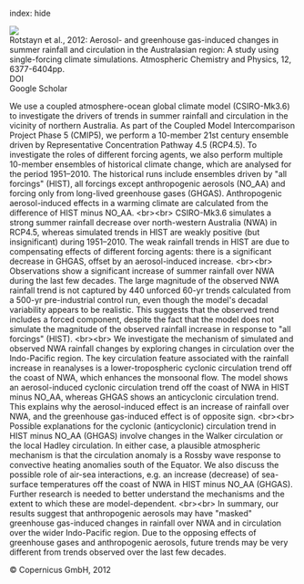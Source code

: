 index: hide

<div class="Citation">
    <div class="Citation-thumb CitationThumb-linked"  data-href="https://doi.org/10.5194/acp-12-6377-2012">
      <img src="https://static.claimspace.cloud/climate-study-static/refs/thumbs/12/Rotstayn_et_al_2012-thumb.png" />
    </div>

  <div class="Citation-body">
    <div class="Citation-text">Rotstayn et al., 2012: Aerosol- and greenhouse gas-induced changes in summer rainfall and circulation in the Australasian region: A study using single-forcing climate simulations. <span class="Article-journal">Atmospheric Chemistry and Physics, </span><span class="Article-volume">12, </span>6377-6404pp.</div>
    <div class="Citation-links">
      <div class="CitationLink" data-href="https://doi.org/10.5194/acp-12-6377-2012">
        <div class="CitationLink-icon CitationLink-Doi"></div>
        <div class="CitationLink-text">DOI</div>
      </div>
      <div class="CitationLink" data-href="https://scholar.google.com/scholar?q=10.5194/acp-12-6377-2012">
        <div class="CitationLink-icon CitationLink-Scholar"></div>
        <div class="CitationLink-text">Google Scholar</div>
      </div>
    </div>
  </div>
</div>

We use a coupled atmosphere-ocean global climate model (CSIRO-Mk3.6) to investigate the drivers of trends in summer rainfall and circulation in the vicinity of northern Australia. As part of the Coupled Model Intercomparison Project Phase 5 (CMIP5), we perform a 10-member 21st century ensemble driven by Representative Concentration Pathway 4.5 (RCP4.5). To investigate the roles of different forcing agents, we also perform multiple 10-member ensembles of historical climate change, which are analysed for the period 1951–2010. The historical runs include ensembles driven by "all forcings" (HIST), all forcings except anthropogenic aerosols (NO_AA) and forcing only from long-lived greenhouse gases (GHGAS). Anthropogenic aerosol-induced effects in a warming climate are calculated from the difference of HIST minus NO_AA. &lt;br&gt;&lt;br&gt; CSIRO-Mk3.6 simulates a strong summer rainfall decrease over north-western Australia (NWA) in RCP4.5, whereas simulated trends in HIST are weakly positive (but insignificant) during 1951–2010. The weak rainfall trends in HIST are due to compensating effects of different forcing agents: there is a significant decrease in GHGAS, offset by an aerosol-induced increase. &lt;br&gt;&lt;br&gt; Observations show a significant increase of summer rainfall over NWA during the last few decades. The large magnitude of the observed NWA rainfall trend is not captured by 440 unforced 60-yr trends calculated from a 500-yr pre-industrial control run, even though the model's decadal variability appears to be realistic. This suggests that the observed trend includes a forced component, despite the fact that the model does not simulate the magnitude of the observed rainfall increase in response to "all forcings" (HIST). &lt;br&gt;&lt;br&gt; We investigate the mechanism of simulated and observed NWA rainfall changes by exploring changes in circulation over the Indo-Pacific region. The key circulation feature associated with the rainfall increase in reanalyses is a lower-tropospheric cyclonic circulation trend off the coast of NWA, which enhances the monsoonal flow. The model shows an aerosol-induced cyclonic circulation trend off the coast of NWA in HIST minus NO_AA, whereas GHGAS shows an anticyclonic circulation trend. This explains why the aerosol-induced effect is an increase of rainfall over NWA, and the greenhouse gas-induced effect is of opposite sign. &lt;br&gt;&lt;br&gt; Possible explanations for the cyclonic (anticyclonic) circulation trend in HIST minus NO_AA (GHGAS) involve changes in the Walker circulation or the local Hadley circulation. In either case, a plausible atmospheric mechanism is that the circulation anomaly is a Rossby wave response to convective heating anomalies south of the Equator. We also discuss the possible role of air-sea interactions, e.g. an increase (decrease) of sea-surface temperatures off the coast of NWA in HIST minus NO_AA (GHGAS). Further research is needed to better understand the mechanisms and the extent to which these are model-dependent. &lt;br&gt;&lt;br&gt; In summary, our results suggest that anthropogenic aerosols may have "masked" greenhouse gas-induced changes in rainfall over NWA and in circulation over the wider Indo-Pacific region. Due to the opposing effects of greenhouse gases and anthropogenic aerosols, future trends may be very different from trends observed over the last few decades.

<div class="Citation-copy">
&copy; Copernicus GmbH, 2012
</div>